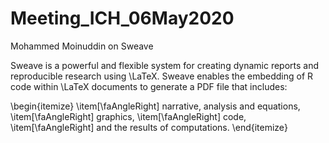 # Meeting_ICH_06May2020
Mohammed Moinuddin on Sweave

Sweave is a powerful and flexible system for creating dynamic reports and reproducible research using \LaTeX. 
Sweave enables the embedding of R code within \LaTeX documents to generate a PDF file that includes:

\begin{itemize}
\item[\faAngleRight] narrative, analysis and equations,
\item[\faAngleRight] graphics,
\item[\faAngleRight] code,
\item[\faAngleRight] and the results of computations.
\end{itemize} 

